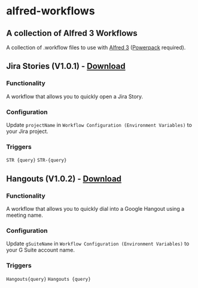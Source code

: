 # alfred-workflows
## A collection of Alfred 3 Workflows

A collection of .workflow files to use with [Alfred 3](https://www.alfredapp.com/) ([Powerpack](https://www.alfredapp.com/powerpack/) required).



## Jira Stories (V1.0.1) - [Download](https://github.com/demgerolemou/alfred-workflows/blob/master/jira-stories/jira-stories.alfredworkflow)
### Functionality
A workflow that allows you to quickly open a Jira Story.

### Configuration
Update `projectName` in `Workflow Configuration (Environment Variables)` to your Jira project.

### Triggers
`STR {query}`
`STR-{query}`



## Hangouts (V1.0.2) - [Download](https://github.com/demgerolemou/alfred-workflows/blob/master/hangouts/hangouts.alfredworkflow)
### Functionality
A workflow that allows you to quickly dial into a Google Hangout using a meeting name.

### Configuration
Update `gSuiteName` in `Workflow Configuration (Environment Variables)` to your G Suite account name.

### Triggers
`Hangouts{query}`
`Hangouts {query}`
